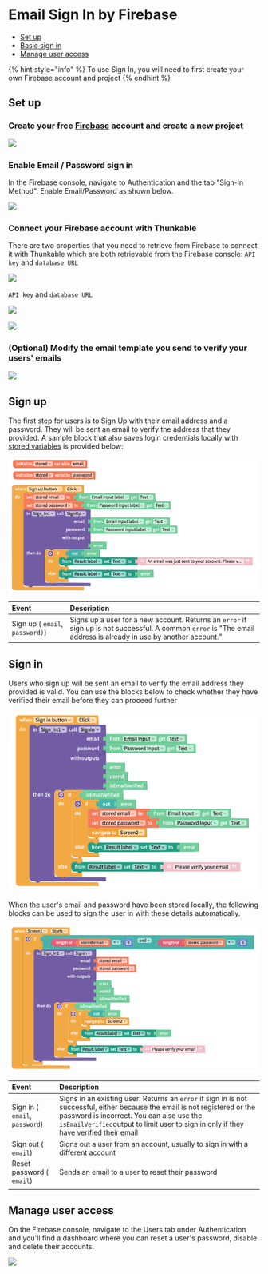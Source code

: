 # Email Sign In by Firebase

* [Set up](sign-in-1.md#set-up)
* [Basic sign in](sign-in-1.md#basic-sign-in-)
* [Manage user access](sign-in-1.md#managing-user-access)

{% hint style="info" %}
To use Sign In, you will need to first create your own Firebase account and project
{% endhint %}

## Set up

### Create your free [Firebase](https://firebase.google.com/) account and create a new project

![](.gitbook/assets/thunkable-documentation-exhibits-70%20%281%29.png)

### Enable Email / Password sign in

In the Firebase console, navigate to Authentication and the tab "Sign-In Method". Enable Email/Password as shown below.

![](.gitbook/assets/firebase-fig-4%20%281%29.png)

### Connect your Firebase account with Thunkable

There are two properties that you need to retrieve from Firebase to connect it with Thunkable which are both retrievable from the Firebase console: `API key` and `database URL`

![](.gitbook/assets/thunkable-documentation-exhibits-67.png)

`API key` and `database URL`

![](.gitbook/assets/thunkable-documentation-exhibits-68%20%281%29.png)

![](.gitbook/assets/thunkable-documentation-exhibits-69.png)

### \(Optional\) Modify the email template you send to verify your users' emails

![](.gitbook/assets/firebase-fig-5.png)

## Sign up

The first step for users is to Sign Up with their email address and a password. They will be sent an email to verify the address that they provided. A sample block that also saves login credentials locally with [stored variables](https://docs.thunkable.com/variables#app-stored-and-cloud-variables) is provided below:

![](.gitbook/assets/docs_signup.png)

| Event | Description |
| :--- | :--- |
| Sign up \( `email`, `password)`\) | Signs up a user for a new account. Returns an `error` if sign up is not successful. A common `error` is "The email address is already in use by another account." |

## Sign in

Users who sign up will be sent an email to verify the email address they provided is valid. You can use the blocks below to check whether they have verified their email before they can proceed further

![](.gitbook/assets/signin.png)

When the user's email and password have been stored locally, the following blocks can be used to sign the user in with these details automatically.

![](.gitbook/assets/docs_signin_saved.png)

| Event | Description |
| :--- | :--- |
| Sign in \( `email`, `password`\) | Signs in an existing user. Returns an `error` if sign in is not successful, either because the email is not registered or the password is incorrect. You can also use the `isEmailVerified`output to limit user to sign in only if they have verified their email |
| Sign out \( `email`\) | Signs out a user from an account, usually to sign in with a different account |
| Reset password \( `email`\) | Sends an email to a user to reset their password |
|  |  |

## Manage user access

On the Firebase console, navigate to the Users tab under Authentication and you'll find a dashboard where you can reset a user's password, disable and delete their accounts.

![](.gitbook/assets/firebase-fig-1.png)

